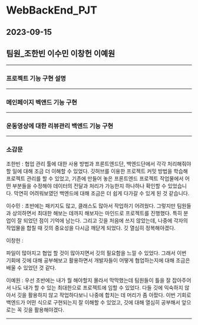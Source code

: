 # WebBackEnd_PJT
## 2023-09-15
## 팀원_조한빈 이수민 이창헌 이예원
---
### 프로젝트 기능 구현 설명
---
### 메인페이지 벡앤드 기능 구현
---
### 운동영상에 대한 리뷰관리 백엔드 기능 구현 
---
### 소감문
조한빈 : 협업 관리 툴에 대한 사용 방법과 프론트엔드단, 백엔드단에서 각각 처리해줘야 할 일에 대해 조금 더 이해할 수 있었다. 
깃허브를 이용한 프로젝트 커밋 방법을 학습해 프로젝트 관리를 할 수 있었고, 기존에 만들어 놓은 프론트엔드 프로젝트 작업물에서 어떤 부분들을 수정해야
데이터의 전달과 처리가 가능한지 하나하나 확인할 수 있었습니다. 막연히 어려워보였던 백엔드에 대해 조금은 더 쉽게 다가갈 수 있게 된 것 같습니다.


이수민 : 초반에는 패키지도 많고, 클래스도 많아서 작업하기 어려웠다. 그렇지만 팀원들과 상의하면서 최대한 해보는 데까지 해보자는 마인드로 프로젝트를 진행했다. 
특히 분업이 잘 되었던 점이 기억에 남는다. 그리고 깃을 처음에 쓰지 않았는데, 나중에 각자의 작업물을 합칠 때 깃의 중요성을 다시금 깨닫게 되었다. 깃 열심히 정복해야겠다. 


이창헌 : 

파일이 많아지고 협업 할 것이 많아지면서 깃의 필요함을 느낄 수 있었다. 그래서 이번 기회에 깃에 대해 공부해보고 활용하면서 개발자들이 어떻게 협업하는지에 대해 조금은 배울 수 있었던 것 같다.


이예원 : 우선 초반에는 내가 뭘 해야할지 몰라서 막막했는데 팀원들이 틀을 잘 잡아주어서 나도 내가 할 수 있는 최대한으로 프로젝트에 임할 수 있었다. 다들 깃에 익숙하지 않아서 깃을 활용하지 않고 작업하다보니 나중에 합치는 데 머리가 좀 아팠다. 이번 기회로 백엔드가 어떤 식으로 구현되는지 잘 이해할 수 있었고, 깃에 대해 열심히 공부해서 앞으로는 꼭 깃을 활용해야겠다.

---

